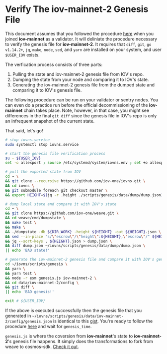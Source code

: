 # Verify The iov-mainnet-2 Genesis File

This document assumes that you followed the procedure [here](https://github.com/iov-one/docs/blob/master/docs/iov-name-service/validator/01-mainnet.md) when you joined **iov-mainnet** as a validator.  It will deliniate the procedure necessary to verify the genesis file for **iov-mainnet-2**.  It requires that `diff`, `git`, `go v1.14.2+`, `jq`, `make`, `node`, `sed`, and `yarn` are installed on your system, and user `$USER_IOV` exists.

The verfication process consists of three parts:
1. Pulling the state and iov-mainnet-2 genesis file from IOV's repo.
1. Dumping the state from your node and comparing it to IOV's state.
1. Generating the iov-mainnet-2 genesis file from the dumped state and comparing it to IOV's genesis file.

The following procedure can be run on your validator or sentry nodes.  You can even do a practice run before the official decommissioning of the **iov-mainnet** chain takes place.  Note, however, in that case, you might see differences in the final `git diff` since the genesis file in IOV's repo is only an infrequent snapshot of the current state.

That said, let's go!

```bash
# stop iovns.service
sudo systemctl stop iovns.service

# start the genesis file verification process
su - ${USER_IOV}
set -o allexport ; source /etc/systemd/system/iovns.env ; set +o allexport # pick-up env vars

# pull the exported state from IOV
cd ~ \
&& git clone --recursive https://github.com/iov-one/iovns.git \
&& cd iovns \
&& git submodule foreach git checkout master \
&& export HEIGHT=$(jq -r .height ./scripts/genesis/data/dump/dump.json)

# dump local state and compare it with IOV's state
cd ~ \
&& git clone https://github.com/iov-one/weave.git \
&& cd weave/cmd/dumpstate \
&& make test \
&& make \
&& ./dumpstate -db ${DIR_WORK} -height ${HEIGHT} -out ${HEIGHT}.json \
&& sed --in-place "s/\"escrow\"/\"height\":${HEIGHT},\"escrow\"/" ${HEIGHT}.json \
&& jq --sort-keys . ${HEIGHT}.json > dump.json \
&& diff dump.json ~/iovns/scripts/genesis/data/dump/dump.json \
|| echo 'BAD state!'

# generate the iov-mainnet-2 genesis file and compare it with IOV's genesis file
cd ~/iovns/scripts/genesis \
&& yarn \
&& yarn test \
&& node -r esm genesis.js iov-mainnet-2 \
&& cd data/iov-mainnet-2/config \
&& git diff \
|| echo 'BAD genesis!'

exit # ${USER_IOV}
```

If the above is executed successfully then the genesis file that you generated in `~/iovns/scripts/genesis/data/iov-mainnet-2/config/genesis.json` is identical to this [gist](https://gist.githubusercontent.com/davepuchyr/4fe7e002061c537ddb116fee7a2f8e47/raw/genesis.json).  You're ready to follow the procedure [here](https://docs.iov.one/for-validators/mainnet) and wait for `genesis_time`.

`genesis.js` is where the coversion from **iov-mainnet**'s state to **iov-mainnet-2**'s genesis file happens.  It simply does the transformations to fork from weave to cosmos-sdk.  [Check it out](genesis.js).
